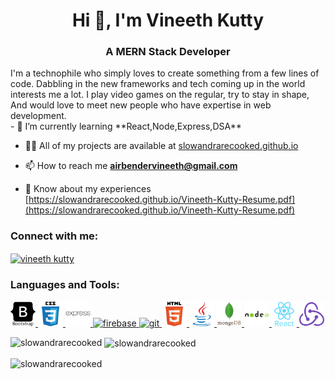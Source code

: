 
<h1 align="center">Hi 👋, I'm Vineeth Kutty</h1>
<h3 align="center">A MERN Stack Developer</h3>
I'm a technophile who simply loves to create something from a few lines of code. Dabbling in the new frameworks and tech coming up in the world interests me a lot. I play video games on the regular, try to stay in shape, And would love to meet new people who have expertise in web development.
<br/>
- 🌱 I’m currently learning **React,Node,Express,DSA**

- 👨‍💻 All of my projects are available at [slowandrarecooked.github.io](https://slowandrarecooked.github.io)

- 📫 How to reach me **airbendervineeth@gmail.com**

- 📄 Know about my experiences [https://slowandrarecooked.github.io/Vineeth-Kutty-Resume.pdf](https://slowandrarecooked.github.io/Vineeth-Kutty-Resume.pdf)

<h3 align="left">Connect with me:</h3>
<p align="left">
<a href="https://linkedin.com/in/vineeth-kutty-ba887a219" target="blank"><img align="center" src="https://raw.githubusercontent.com/rahuldkjain/github-profile-readme-generator/master/src/images/icons/Social/linked-in-alt.svg" alt="vineeth kutty" height="30" width="40" /></a>
</p>

<h3 align="left">Languages and Tools:</h3>
<p align="left"> <a href="https://getbootstrap.com" target="_blank" rel="noreferrer"> <img src="https://raw.githubusercontent.com/devicons/devicon/master/icons/bootstrap/bootstrap-plain-wordmark.svg" alt="bootstrap" width="40" height="40"/> </a> <a href="https://www.w3schools.com/css/" target="_blank" rel="noreferrer"> <img src="https://raw.githubusercontent.com/devicons/devicon/master/icons/css3/css3-original-wordmark.svg" alt="css3" width="40" height="40"/> </a> <a href="https://expressjs.com" target="_blank" rel="noreferrer"> <img src="https://raw.githubusercontent.com/devicons/devicon/master/icons/express/express-original-wordmark.svg" alt="express" width="40" height="40"/> </a> <a href="https://firebase.google.com/" target="_blank" rel="noreferrer"> <img src="https://www.vectorlogo.zone/logos/firebase/firebase-icon.svg" alt="firebase" width="40" height="40"/> </a> <a href="https://git-scm.com/" target="_blank" rel="noreferrer"> <img src="https://www.vectorlogo.zone/logos/git-scm/git-scm-icon.svg" alt="git" width="40" height="40"/> </a> <a href="https://www.w3.org/html/" target="_blank" rel="noreferrer"> <img src="https://raw.githubusercontent.com/devicons/devicon/master/icons/html5/html5-original-wordmark.svg" alt="html5" width="40" height="40"/> </a> <a href="https://www.java.com" target="_blank" rel="noreferrer"> <img src="https://raw.githubusercontent.com/devicons/devicon/master/icons/java/java-original.svg" alt="java" width="40" height="40"/> </a> <a href="https://www.mongodb.com/" target="_blank" rel="noreferrer"> <img src="https://raw.githubusercontent.com/devicons/devicon/master/icons/mongodb/mongodb-original-wordmark.svg" alt="mongodb" width="40" height="40"/> </a> <a href="https://nodejs.org" target="_blank" rel="noreferrer"> <img src="https://raw.githubusercontent.com/devicons/devicon/master/icons/nodejs/nodejs-original-wordmark.svg" alt="nodejs" width="40" height="40"/> </a> <a href="https://reactjs.org/" target="_blank" rel="noreferrer"> <img src="https://raw.githubusercontent.com/devicons/devicon/master/icons/react/react-original-wordmark.svg" alt="react" width="40" height="40"/> </a> <a href="https://redux.js.org" target="_blank" rel="noreferrer"> <img src="https://raw.githubusercontent.com/devicons/devicon/master/icons/redux/redux-original.svg" alt="redux" width="40" height="40"/> </a> </p>

<p><img align="left" src="https://github-readme-stats.vercel.app/api/top-langs?username=slowandrarecooked&show_icons=true&locale=en&layout=compact" alt="slowandrarecooked" /></p>

<p>&nbsp;<img align="center" src="https://github-readme-stats.vercel.app/api?username=slowandrarecooked&show_icons=true&locale=en" alt="slowandrarecooked" /></p>

<p><img align="center" src="https://github-readme-streak-stats.herokuapp.com/?user=slowandrarecooked&" alt="slowandrarecooked" /></p>
